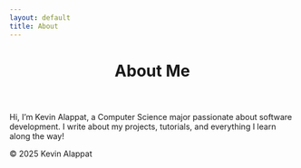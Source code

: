 ```yaml
---
layout: default
title: About
---
```


<body class="bg-[#171717] text-white">

  <!-- Header -->
  <header class="bg-[#171717] py-4 text-center">
    <h1 class="text-4xl font-roboto">About Me</h1>
  </header>

  <!-- Main Content -->
  <main class="bg-[#171717] min-h-screen p-8">
    <p class="font-open-sans text-lg">Hi, I’m Kevin Alappat, a Computer Science major passionate about software development. I write about my projects, tutorials, and everything I learn along the way!</p>
  </main>

  <!-- Footer -->
  <footer class="bg-[#171717] py-4 text-center">
    <p>&copy; 2025 Kevin Alappat</p>
  </footer>

</body>
